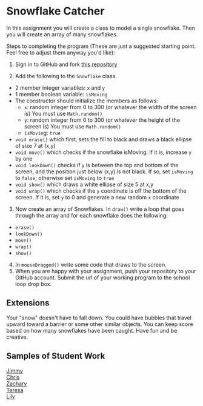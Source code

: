 Snowflake Catcher
================

In this assignment you will create a class to model a single snowflake. Then you will create an array of many snowflakes.

Steps to completing the program (These are just a suggested starting point. Feel free to adjust them anyway you'd like):

1. Sign in to GitHub and fork [this repository](https://github.com/APCSLowell/SnowflakeCatcher)

2. Add the following to the `Snowflake` class. 
  - 2 member integer variables: `x` and `y`
  - 1 member boolean variable: `isMoving`
  - The constructor should initialize the members as follows:
    - `x`: random integer from 0 to 300 (or whatever the width of the screen is) You must use `Math.random()`
    - `y`: random integer from 0 to 300 (or whatever the height of the screen is) You must use `Math.random()`
    - `isMovin`g: `true`
  - `void erase()` which first, sets the fill to black and draws a black ellipse of size 7 at (x,y)
  - `void move()` which checks if the snowflake isMoving. If it is, increase `y` by one
  - `void lookDown()` checks if `y` is between the top and bottom of the screen, and the position just below (x,y) is not black. If so, set `isMoving` to `false`; otherwise set `isMoving` to `true` 
  - `void show()` which draws a white ellipse of size 5 at x,y
  - `void wrap()` which checks if the `y` coordinate is off the bottom of the screen. If it is, set `y` to 0 and generate a new random `x` coordinate
3. Now create an array of Snowflakes. In `draw()` write a loop that goes through the array and for each snowflake does the following:
  - `erase()`
  - `lookDown()`
  - `move()`
  - `wrap()`
  - `show()`
4. In `mouseDragged()` write some code that draws to the screen. 
5. When you are happy with your assignment, push your repository to your GitHub account. Submit the url of your working program to the school loop drop box. 

Extensions
----------
Your "snow" doesn't have to fall down. You could have bubbles that travel upward toward a barrier or some other similar objects. You can keep score based on how many snowflakes have been caught. Have fun and be creative.

Samples of Student Work
-----------------------
[Jimmy](http://furiouspenguins.github.io/SnowflakeCatcher/)  
[Chris](http://chrisma1.github.io/SnowflakeCatcher/)  
[Zachary](https://zachooz.github.io/SnowflakeCatcher/)  
[Teresa](http://teresamibarra.me/SnowflakeCatcher/)  
[Lily](http://magicallilicorn.github.io/SnowflakeCatcher/)  

